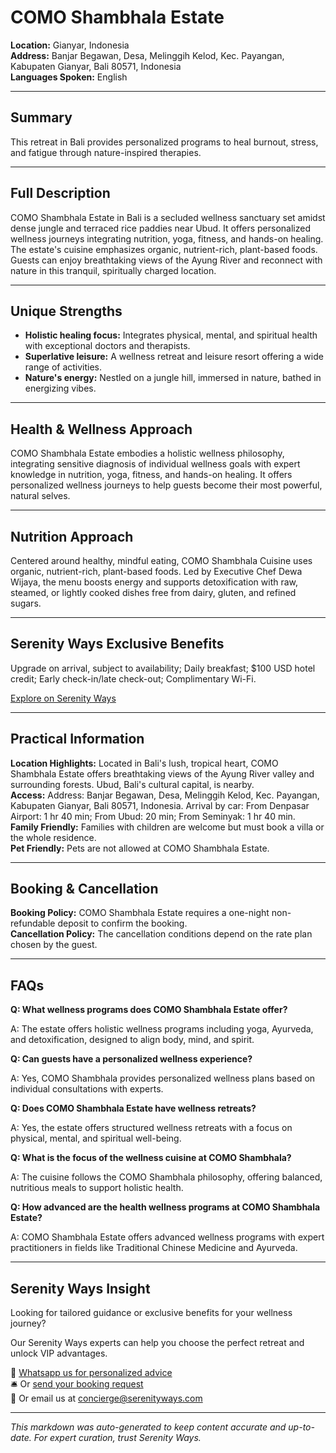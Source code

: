 # COMO Shambhala Estate

**Location:** Gianyar, Indonesia  
**Address:** Banjar Begawan, Desa, Melinggih Kelod, Kec. Payangan, Kabupaten Gianyar, Bali 80571, Indonesia  
**Languages Spoken:** English

---

## Summary

This retreat in Bali provides personalized programs to heal burnout, stress, and fatigue through nature-inspired therapies.

---

## Full Description

COMO Shambhala Estate in Bali is a secluded wellness sanctuary set amidst dense jungle and terraced rice paddies near Ubud. It offers personalized wellness journeys integrating nutrition, yoga, fitness, and hands-on healing. The estate's cuisine emphasizes organic, nutrient-rich, plant-based foods. Guests can enjoy breathtaking views of the Ayung River and reconnect with nature in this tranquil, spiritually charged location.

---

## Unique Strengths

- **Holistic healing focus:** Integrates physical, mental, and spiritual health with exceptional doctors and therapists.
- **Superlative leisure:** A wellness retreat and leisure resort offering a wide range of activities.
- **Nature's energy:** Nestled on a jungle hill, immersed in nature, bathed in energizing vibes.

---

## Health & Wellness Approach

COMO Shambhala Estate embodies a holistic wellness philosophy, integrating sensitive diagnosis of individual wellness goals with expert knowledge in nutrition, yoga, fitness, and hands-on healing. It offers personalized wellness journeys to help guests become their most powerful, natural selves.

---

## Nutrition Approach

Centered around healthy, mindful eating, COMO Shambhala Cuisine uses organic, nutrient-rich, plant-based foods. Led by Executive Chef Dewa Wijaya, the menu boosts energy and supports detoxification with raw, steamed, or lightly cooked dishes free from dairy, gluten, and refined sugars.

---

## Serenity Ways Exclusive Benefits

Upgrade on arrival, subject to availability; Daily breakfast; $100 USD hotel credit; Early check-in/late check-out; Complimentary Wi-Fi.

[Explore on Serenity Ways](https://serenityways.com/collections/como-shambhala-estate)

---

## Practical Information

**Location Highlights:** Located in Bali's lush, tropical heart, COMO Shambhala Estate offers breathtaking views of the Ayung River valley and surrounding forests. Ubud, Bali's cultural capital, is nearby.  
**Access:** Address: Banjar Begawan, Desa, Melinggih Kelod, Kec. Payangan, Kabupaten Gianyar, Bali 80571, Indonesia. Arrival by car: From Denpasar Airport: 1 hr 40 min; From Ubud: 20 min; From Seminyak: 1 hr 40 min.  
**Family Friendly:** Families with children are welcome but must book a villa or the whole residence.  
**Pet Friendly:** Pets are not allowed at COMO Shambhala Estate.

---

## Booking & Cancellation

**Booking Policy:** COMO Shambhala Estate requires a one-night non-refundable deposit to confirm the booking.  
**Cancellation Policy:** The cancellation conditions depend on the rate plan chosen by the guest.

---

## FAQs

**Q: What wellness programs does COMO Shambhala Estate offer?**

A: The estate offers holistic wellness programs including yoga, Ayurveda, and detoxification, designed to align body, mind, and spirit.

**Q: Can guests have a personalized wellness experience?**

A: Yes, COMO Shambhala provides personalized wellness plans based on individual consultations with experts.

**Q: Does COMO Shambhala Estate have wellness retreats?**

A: Yes, the estate offers structured wellness retreats with a focus on physical, mental, and spiritual well-being.

**Q: What is the focus of the wellness cuisine at COMO Shambhala?**

A: The cuisine follows the COMO Shambhala philosophy, offering balanced, nutritious meals to support holistic health.

**Q: How advanced are the health wellness programs at COMO Shambhala Estate?**

A: COMO Shambhala Estate offers advanced wellness programs with expert practitioners in fields like Traditional Chinese Medicine and Ayurveda.


---

## Serenity Ways Insight

Looking for tailored guidance or exclusive benefits for your wellness journey?

Our Serenity Ways experts can help you choose the perfect retreat and unlock VIP advantages.

💬 [Whatsapp us for personalized advice](https://wa.me/33786553455)  
🛎️ Or [send your booking request](https://serenityways.com/pages/contact)  
📧 Or email us at [concierge@serenityways.com](mailto:concierge@serenityways.com)

---

*This markdown was auto-generated to keep content accurate and up-to-date. For expert curation, trust Serenity Ways.*
